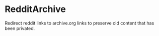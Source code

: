 # RedditArchive

Redirect reddit links to archive.org links to preserve old content that has been privated.
